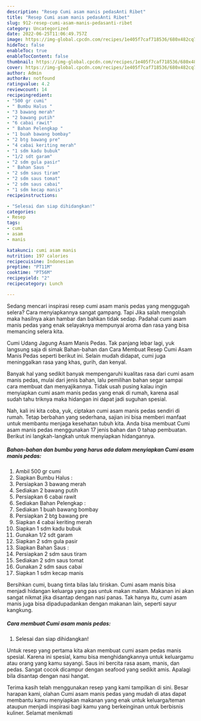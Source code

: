 ```yaml
---
description: "Resep Cumi asam manis pedasAnti Ribet"
title: "Resep Cumi asam manis pedasAnti Ribet"
slug: 912-resep-cumi-asam-manis-pedasanti-ribet
category: Uncategorized
date: 2022-06-25T11:06:49.757Z
image: https://img-global.cpcdn.com/recipes/1e405f7caf718536/680x482cq70/cumi-asam-manis-pedas-foto-resep-utama.jpg
hideToc: false
enableToc: true
enableTocContent: false
thumbnail: https://img-global.cpcdn.com/recipes/1e405f7caf718536/680x482cq70/cumi-asam-manis-pedas-foto-resep-utama.jpg
cover: https://img-global.cpcdn.com/recipes/1e405f7caf718536/680x482cq70/cumi-asam-manis-pedas-foto-resep-utama.jpg
author: Admin
authorAv: notfound
ratingvalue: 4.2
reviewcount: 14
recipeingredient:
- "500 gr cumi"
- " Bumbu Halus "
- "3 bawang merah"
- "2 bawang putih"
- "6 cabai rawit"
- " Bahan Pelengkap "
- "1 buah bawang bombay"
- "2 btg bawang pre"
- "4 cabai keriting merah"
- "1 sdm kadu bubuk"
- "1/2 sdt garam"
- "2 sdm gula pasir"
- " Bahan Saus "
- "2 sdm saus tiram"
- "2 sdm saus tomat"
- "2 sdm saus cabai"
- "1 sdm kecap manis"
recipeinstructions:

- "Selesai dan siap dihidangkan!"
categories:
- Resep
tags:
- cumi
- asam
- manis

katakunci: cumi asam manis 
nutrition: 197 calories
recipecuisine: Indonesian
preptime: "PT11M"
cooktime: "PT56M"
recipeyield: "2"
recipecategory: Lunch

---
```



Sedang mencari inspirasi resep cumi asam manis pedas yang menggugah selera? Cara menyiapkannya sangat gampang. Tapi Jika salah mengolah maka hasilnya akan hambar dan bahkan tidak sedap. Padahal cumi asam manis pedas yang enak selayaknya mempunyai aroma dan rasa yang bisa memancing selera kita.


Cumi Udang Jagung Asam Manis Pedas. Tak panjang lebar lagi, yuk langsung saja di simak Bahan-bahan dan Cara Membuat Resep Cumi Asam Manis Pedas seperti berikut ini. Selain mudah didapat, cumi juga meninggalkan rasa yang khas, gurih, dan kenyal.

Banyak hal yang sedikit banyak mempengaruhi kualitas rasa dari cumi asam manis pedas, mulai dari jenis bahan, lalu pemilihan bahan segar sampai cara membuat dan menyajikannya. Tidak usah pusing kalau ingin menyiapkan cumi asam manis pedas yang enak di rumah, karena asal sudah tahu triknya maka hidangan ini dapat jadi suguhan spesial.


Nah, kali ini kita coba, yuk, ciptakan cumi asam manis pedas sendiri di rumah. Tetap berbahan yang sederhana, sajian ini bisa memberi manfaat untuk membantu menjaga kesehatan tubuh kita. Anda bisa membuat Cumi asam manis pedas menggunakan 17 jenis bahan dan 0 tahap pembuatan. Berikut ini langkah-langkah untuk menyiapkan hidangannya.

<!--inarticleads1-->

##### Bahan-bahan dan bumbu yang harus ada dalam menyiapkan Cumi asam manis pedas:

1. Ambil 500 gr cumi
1. Siapkan  Bumbu Halus :
1. Persiapkan 3 bawang merah
1. Sediakan 2 bawang putih
1. Persiapkan 6 cabai rawit
1. Sediakan  Bahan Pelengkap :
1. Sediakan 1 buah bawang bombay
1. Persiapkan 2 btg bawang pre
1. Siapkan 4 cabai keriting merah
1. Siapkan 1 sdm kadu bubuk
1. Gunakan 1/2 sdt garam
1. Siapkan 2 sdm gula pasir
1. Siapkan  Bahan Saus :
1. Persiapkan 2 sdm saus tiram
1. Sediakan 2 sdm saus tomat
1. Gunakan 2 sdm saus cabai
1. Siapkan 1 sdm kecap manis


Bersihkan cumi, buang tinta bilas lalu tiriskan. Cumi asam manis bisa menjadi hidangan keluarga yang pas untuk makan malam. Makanan ini akan sangat nikmat jika disantap dengan nasi panas. Tak hanya itu, cumi asam manis juga bisa dipadupadankan dengan makanan lain, seperti sayur kangkung. 

<!--inarticleads2-->

##### Cara membuat Cumi asam manis pedas:


1. Selesai dan siap dihidangkan!

Untuk resep yang pertama kita akan membuat cumi asam pedas manis spesial. Karena ini spesial, kamu bisa menghidangkannya untuk keluargamu atau orang yang kamu sayangi. Saus ini bercita rasa asam, manis, dan pedas. Sangat cocok dicampur dengan seafood yang sedikit amis. Apalagi bila disantap dengan nasi hangat. 

Terima kasih telah menggunakan resep yang kami tampilkan di sini. Besar harapan kami, olahan Cumi asam manis pedas yang mudah di atas dapat membantu kamu menyiapkan makanan yang enak untuk keluarga/teman ataupun menjadi inspirasi bagi kamu yang berkeinginan untuk berbisnis kuliner. Selamat menikmati
